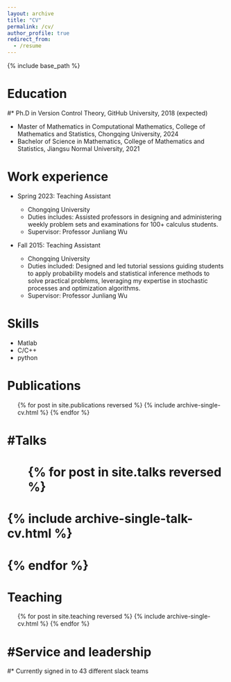 ```yaml
---
layout: archive
title: "CV"
permalink: /cv/
author_profile: true
redirect_from:
  - /resume
---
```


{% include base_path %}

Education
======
#* Ph.D in Version Control Theory, GitHub University, 2018 (expected)
* Master of Mathematics in Computational Mathematics, College of Mathematics and Statistics, Chongqing University, 2024
* Bachelor of Science in Mathematics, College of Mathematics and Statistics, Jiangsu Normal University, 2021

Work experience
======
* Spring 2023: Teaching Assistant
  * Chongqing University
  * Duties includes: Assisted professors in designing and administering weekly problem sets and examinations for 100+ 
    calculus students.
  * Supervisor: Professor Junliang Wu

* Fall 2015: Teaching Assistant
  * Chongqing University
  * Duties included: Designed and led tutorial sessions guiding students to apply probability models and statistical 
  inference methods to solve practical problems, leveraging my expertise in stochastic processes and optimization algorithms.
  * Supervisor: Professor Junliang Wu
  
Skills
======
* Matlab
* C/C++
* python

Publications
======
  <ul>{% for post in site.publications reversed %}
    {% include archive-single-cv.html %}
  {% endfor %}</ul>
  
#Talks
======
 # <ul>{% for post in site.talks reversed %}
 #   {% include archive-single-talk-cv.html  %}
 # {% endfor %}</ul>
  
Teaching
======
  <ul>{% for post in site.teaching reversed %}
    {% include archive-single-cv.html %}
  {% endfor %}</ul>
  
#Service and leadership
======
#* Currently signed in to 43 different slack teams
